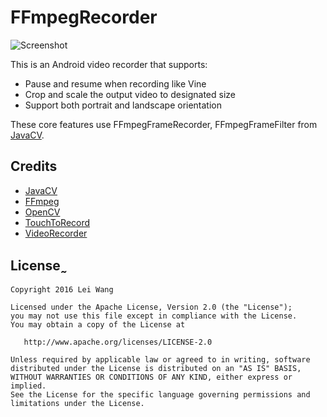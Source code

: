 # FFmpegRecorder
![Screenshot](https://github.com/CrazyOrr/FFmpegRecorder/blob/master/screenshots/1.jpg)

This is an Android video recorder that supports:
* Pause and resume when recording like Vine
* Crop and scale the output video to designated size
* Support both portrait and landscape orientation

These core features use FFmpegFrameRecorder, FFmpegFrameFilter from [JavaCV][1].

## Credits
* [JavaCV][1]
* [FFmpeg][2]
* [OpenCV][3]
* [TouchToRecord][4]
* [VideoRecorder][5]


## License ̰

    Copyright 2016 Lei Wang

    Licensed under the Apache License, Version 2.0 (the "License");
    you may not use this file except in compliance with the License.
    You may obtain a copy of the License at

       http://www.apache.org/licenses/LICENSE-2.0

    Unless required by applicable law or agreed to in writing, software
    distributed under the License is distributed on an "AS IS" BASIS,
    WITHOUT WARRANTIES OR CONDITIONS OF ANY KIND, either express or implied.
    See the License for the specific language governing permissions and
    limitations under the License.

[1]: https://github.com/bytedeco/javacv
[2]: https://www.ffmpeg.org/
[3]: http://opencv.org/
[4]: https://github.com/sourab-sharma/TouchToRecord
[5]: https://github.com/qdrzwd/VideoRecorder


